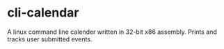 # cli-calendar
A linux command line calender written in 32-bit x86 assembly. Prints and tracks user submitted events.
